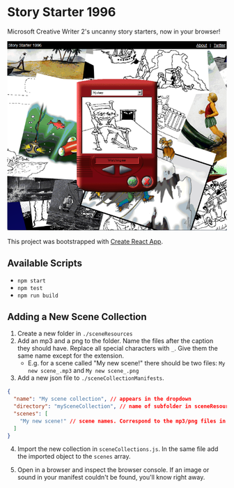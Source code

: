 # Story Starter 1996

Microsoft Creative Writer 2's uncanny story starters, now in your browser!

![Screenshot](screenshot.png)

This project was bootstrapped with [Create React App](https://github.com/facebook/create-react-app).

## Available Scripts

- `npm start`
- `npm test`
- `npm run build`



## Adding a New Scene Collection

1. Create a new folder in `./sceneResources`
2. Add an mp3 and a png to the folder. Name the files after the caption they should have. Replace all special characters with `_`. Give them the same name except for the extension.
   - E.g. for a scene called "My new scene!" there should be two files: `My new scene_.mp3` and `My new scene_.png`
3. Add a new json file to `./sceneCollectionManifests`.

```json
{
  "name": "My scene collection", // appears in the dropdown
  "directory": "mySceneCollection", // name of subfolder in sceneResources
  "scenes": [
    "My new scene!" // scene names. Correspond to the mp3/png files in the folder
  ]
}
```

4. Import the new collection in `sceneCollections.js`. In the same file add the imported object to the `scenes` array.

5. Open in a browser and inspect the browser console. If an image or sound in your manifest couldn't be found, you'll know right away.
